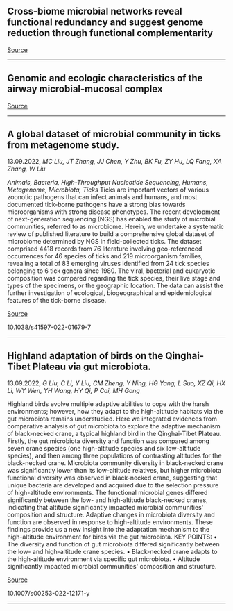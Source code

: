 ## Cross-biome microbial networks reveal functional redundancy and suggest genome reduction through functional complementarity

[Source](https://www.biorxiv.org/content/10.1101/2022.09.11.507163v1.abstract)

---

## Genomic and ecologic characteristics of the airway microbial-mucosal complex

[Source](https://www.biorxiv.org/content/10.1101/2022.09.08.507073v1.abstract)

---

## A global dataset of microbial community in ticks from metagenome study.
 13.09.2022, _MC Liu, JT Zhang, JJ Chen, Y Zhu, BK Fu, ZY Hu, LQ Fang, XA Zhang, W Liu_


_Animals, Bacteria, High-Throughput Nucleotide Sequencing, Humans, Metagenome, Microbiota, Ticks_
Ticks are important vectors of various zoonotic pathogens that can infect animals and humans, and most documented tick-borne pathogens have a strong bias towards microorganisms with strong disease phenotypes. The recent development of next-generation sequencing (NGS) has enabled the study of microbial communities, referred to as microbiome. Herein, we undertake a systematic review of published literature to build a comprehensive global dataset of microbiome determined by NGS in field-collected ticks. The dataset comprised 4418 records from 76 literature involving geo-referenced occurrences for 46 species of ticks and 219 microorganism families, revealing a total of 83 emerging viruses identified from 24 tick species belonging to 6 tick genera since 1980. The viral, bacterial and eukaryotic composition was compared regarding the tick species, their live stage and types of the specimens, or the geographic location. The data can assist the further investigation of ecological, biogeographical and epidemiological features of the tick-borne disease.

[Source](https://www.nature.com/articles/s41597-022-01679-7)

10.1038/s41597-022-01679-7

---

## Highland adaptation of birds on the Qinghai-Tibet Plateau via gut microbiota.
 13.09.2022, _G Liu, C Li, Y Liu, CM Zheng, Y Ning, HG Yang, L Suo, XZ Qi, HX Li, WY Wen, YH Wang, HY Qi, P Cai, MH Gong_


Highland birds evolve multiple adaptive abilities to cope with the harsh environments; however, how they adapt to the high-altitude habitats via the gut microbiota remains understudied. Here we integrated evidences from comparative analysis of gut microbiota to explore the adaptive mechanism of black-necked crane, a typical highland bird in the Qinghai-Tibet Plateau. Firstly, the gut microbiota diversity and function was compared among seven crane species (one high-altitude species and six low-altitude species), and then among three populations of contrasting altitudes for the black-necked crane. Microbiota community diversity in black-necked crane was significantly lower than its low-altitude relatives, but higher microbiota functional diversity was observed in black-necked crane, suggesting that unique bacteria are developed and acquired due to the selection pressure of high-altitude environments. The functional microbial genes differed significantly between the low- and high-altitude black-necked cranes, indicating that altitude significantly impacted microbial communities' composition and structure. Adaptive changes in microbiota diversity and function are observed in response to high-altitude environments. These findings provide us a new insight into the adaptation mechanism to the high-altitude environment for birds via the gut microbiota. KEY POINTS: • The diversity and function of gut microbiota differed significantly between the low- and high-altitude crane species. • Black-necked crane adapts to the high-altitude environment via specific gut microbiota. • Altitude significantly impacted microbial communities' composition and structure.

[Source](https://link.springer.com/article/10.1007/s00253-022-12171-y)

10.1007/s00253-022-12171-y

---

